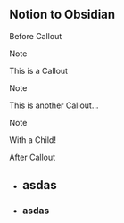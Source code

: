 ## Notion to Obsidian

Before Callout

> [!note]
> This is a Callout

> [!note]
> This is another Callout…
> 
> > [!note]
> > With a Child!

After Callout
- ## asdas
- ### asdas